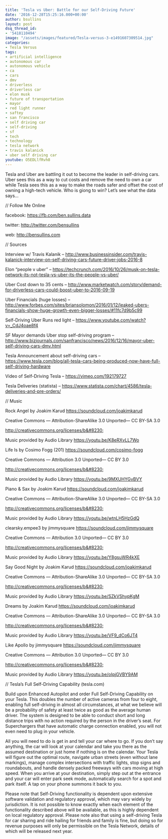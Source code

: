 ```yaml
---
title: 'Tesla vs Uber: Battle for our Self-Driving Future'
date: '2016-12-28T15:25:16.000+00:00'
author: bsullins
layout: post
dsq_thread_id:
- '5418110494'
image: "/assets/images/featured/Tesla-versus-3-e1491607309514.jpg"
categories:
- Tesla Versus
tags:
- artificial intelligence
- autonomous car
- autonomous vehicle
- ca
- cars
- dmv
- driverless
- driverless car
- elon musk
- future of transportation
- mayor
- red light runner
- saftey
- san francisco
- self driving car
- self-driving
- sf
- tech
- technology
- tesla network
- travis kalanick
- uber self driving car
youtube: O5EDLlfRvh8
---
```

Tesla and Uber are battling it out to become the leader in self-driving cars. Uber sees this as a way to cut costs and remove the need to own a car while Tesla sees this as a way to make the roads safer and offset the cost of owning a high-tech vehicle. Who is giong to win? Let&#8217;s see what the data says&#8230;
<!--excerpt-->
// Follow Me Online

facebook: https://fb.com/ben.sullins.data

twitter: http://twitter.com/bensullins

web: http://bensullins.com

// Sources

Interview w/ Travis Kalanik &#8211; http://www.businessinsider.com/travis-kalanick-interview-on-self-driving-cars-future-driver-jobs-2016-8

Elon &#8220;people v uber&#8221; &#8211; https://techcrunch.com/2016/10/26/musk-on-tesla-network-its-not-tesla-vs-uber-its-the-people-vs-uber/

Uber Cost down to 35 cents &#8211; http://www.marketwatch.com/story/demand-for-driverless-cars-could-boost-uber-to-2016-09-19

Uber Financials (huge losses) &#8211; http://www.forbes.com/sites/briansolomon/2016/01/12/leaked-ubers-financials-show-huge-growth-even-bigger-losses/#11fc7d9b5c99

Self-Driving Uber Runs red light &#8211; https://www.youtube.com/watch?v=_CdJ4oae8f4

SF Mayor demands Uber stop self-driving program &#8211; http://www.bizjournals.com/sanfrancisco/news/2016/12/16/mayor-uber-self-driving-cars-dmv.html

Tesla Announcement about self-driving cars &#8211; https://www.tesla.com/blog/all-tesla-cars-being-produced-now-have-full-self-driving-hardware

Video of Self-Driving Tesla &#8211; https://vimeo.com/192179727

Tesla Deliveries (statista) &#8211; https://www.statista.com/chart/4586/tesla-deliveries-and-pre-orders/

// Music

Rock Angel by Joakim Karud https://soundcloud.com/joakimkarud

Creative Commons — Attribution-ShareAlike 3.0 Unported— CC BY-SA 3.0

http://creativecommons.org/licenses/b&#8230;

Music provided by Audio Library https://youtu.be/K8eRXvLL7Wo

Life Is by Cosimo Fogg (201) https://soundcloud.com/cosimo-fogg

Creative Commons — Attribution 3.0 Unported— CC BY 3.0

http://creativecommons.org/licenses/b&#8230;

Music provided by Audio Library https://youtu.be/9MXUHYGvBVY

Piano & Sax by Joakim Karud https://soundcloud.com/joakimkarud

Creative Commons — Attribution-ShareAlike 3.0 Unported— CC BY-SA 3.0

http://creativecommons.org/licenses/b&#8230;

Music provided by Audio Library https://youtu.be/wtnLH5HzGdQ

clearsky.empee3 by jimmysquare https://soundcloud.com/jimmysquare

Creative Commons — Attribution 3.0 Unported— CC BY 3.0

http://creativecommons.org/licenses/b&#8230;

Music provided by Audio Library https://youtu.be/Y8gsuWR4kXE

Say Good Night by Joakim Karud https://soundcloud.com/joakimkarud

Creative Commons — Attribution-ShareAlike 3.0 Unported— CC BY-SA 3.0

http://creativecommons.org/licenses/b&#8230;

Music provided by Audio Library https://youtu.be/SZkVShypKgM

Dreams by Joakim Karud https://soundcloud.com/joakimkarud

Creative Commons — Attribution-ShareAlike 3.0 Unported— CC BY-SA 3.0

http://creativecommons.org/licenses/b&#8230;

Music provided by Audio Library https://youtu.be/VF9_dCo6JT4

Like Apollo by jimmysquare https://soundcloud.com/jimmysquare

Creative Commons — Attribution 3.0 Unported— CC BY 3.0

http://creativecommons.org/licenses/b&#8230;

Music provided by Audio Library https://youtu.be/oIpjGVBY9AM

// Tesla&#8217;s Full Self-Driving Capability (tesla.com)

Build upon Enhanced Autopilot and order Full Self-Driving Capability on your Tesla. This doubles the number of active cameras from four to eight, enabling full self-driving in almost all circumstances, at what we believe will be a probability of safety at least twice as good as the average human driver. The system is designed to be able to conduct short and long distance trips with no action required by the person in the driver’s seat. For Superchargers that have automatic charge connection enabled, you will not even need to plug in your vehicle.

All you will need to do is get in and tell your car where to go. If you don’t say anything, the car will look at your calendar and take you there as the assumed destination or just home if nothing is on the calendar. Your Tesla will figure out the optimal route, navigate urban streets (even without lane markings), manage complex intersections with traffic lights, stop signs and roundabouts, and handle densely packed freeways with cars moving at high speed. When you arrive at your destination, simply step out at the entrance and your car will enter park seek mode, automatically search for a spot and park itself. A tap on your phone summons it back to you.

Please note that Self-Driving functionality is dependent upon extensive software validation and regulatory approval, which may vary widely by jurisdiction. It is not possible to know exactly when each element of the functionality described above will be available, as this is highly dependent on local regulatory approval. Please note also that using a self-driving Tesla for car sharing and ride hailing for friends and family is fine, but doing so for revenue purposes will only be permissible on the Tesla Network, details of which will be released next year.</div>
